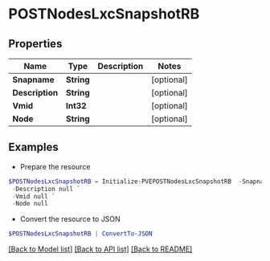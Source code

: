 # POSTNodesLxcSnapshotRB
## Properties

Name | Type | Description | Notes
------------ | ------------- | ------------- | -------------
**Snapname** | **String** |  | [optional] 
**Description** | **String** |  | [optional] 
**Vmid** | **Int32** |  | [optional] 
**Node** | **String** |  | [optional] 

## Examples

- Prepare the resource
```powershell
$POSTNodesLxcSnapshotRB = Initialize-PVEPOSTNodesLxcSnapshotRB  -Snapname null `
 -Description null `
 -Vmid null `
 -Node null
```

- Convert the resource to JSON
```powershell
$POSTNodesLxcSnapshotRB | ConvertTo-JSON
```

[[Back to Model list]](../README.md#documentation-for-models) [[Back to API list]](../README.md#documentation-for-api-endpoints) [[Back to README]](../README.md)

